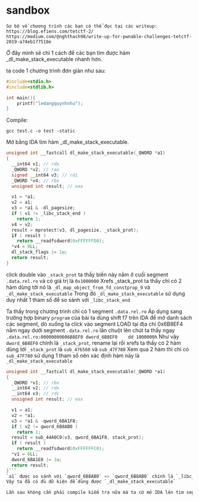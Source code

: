 # sandbox
```
Sơ bộ về chương trình các bạn có thể đọc tại các writeup:
https://blog.efiens.com/tetctf-2/
https://medium.com/@nghthach98/write-up-for-pwnable-challenges-tetctf-2019-a74eb177518e
```
Ở đây mình sẽ chỉ 1 cách để các bạn tìm được hàm _dl_make_stack_executable nhanh hơn.

ta code 1 chương trình đơn giản như sau:
```c
#include<stdio.h>
#include<stdlib.h>

int main(){
	printf("ledangquynhnhu");
}
```
Compile:
```
gcc test.c -o test -static
```

Mở bằng IDA tìm hàm _dl_make_stack_executable.
```c
unsigned int __fastcall dl_make_stack_executable(_QWORD *a1)
{
  __int64 v1; // rdx
  _QWORD *v2; // rax
  signed __int64 v3; // rdi
  _QWORD *v4; // rbx
  unsigned int result; // eax

  v1 = *a1;
  v2 = a1;
  v3 = *a1 & -dl_pagesize;
  if ( v1 != _libc_stack_end )
    return 1;
  v4 = v2;
  result = mprotect(v3, dl_pagesize, _stack_prot);
  if ( result )
    return __readfsdword(0xFFFFFFD0);
  *v4 = 0LL;
  dl_stack_flags |= 1u;
  return result;
}
```
click double vào `_stack_prot` ta thấy biến này nằm ở cuối segment `.data.rel.ro` và có giá trị là `0x1000000`
Xrefs _stack_prot ta thấy chỉ có 2 hàm dùng tới nó là `_dl_map_object_from_fd_constprop_9` và `_dl_make_stack_executable`
Trong đó `_dl_make_stack_executable` sử dụng duy nhất 1 tham số để so sánh với `_libc_stack_end`

Ta thấy trong chương trình chỉ có 1 segment `.data.rel.ro`
Áp dụng sang trường hợp binary `program` của bài ta dùng shift f7 trên IDA để mở danh sách các segment, dò xuống ta click vào segment LOAD tại địa chỉ 0x6B8EF4 nằm ngay dưới segment `.data.rel.ro` lăn chuột lên chút ta thấy ngay `.data.rel.ro:00000000006B8EF0 dword_6B8EF0    dd 1000000h`
Như vậy `dword_6B8EF0` chính là `_stack_prot`, rename lại rồi xrefs ta thấy có 2 hàm dùng tới `_stack_prot` là `sub_476560` và `sub_47F780`
Xem qua 2 hàm thì chỉ có `sub_47F780` sử dụng 1 tham số nên xác định hàm này là `_dl_make_stack_executable`
```c
unsigned int __fastcall dl_make_stack_executable(_QWORD *a1)
{
  _QWORD *v1; // rbx
  __int64 v2; // rdx
  __int64 v3; // rdi
  unsigned int result; // eax

  v1 = a1;
  v2 = *a1;
  v3 = *a1 & -qword_6BA1F8;
  if ( v2 != qword_6B8AB0 )
    return 1;
  result = sub_44A0C0(v3, qword_6BA1F8, stack_prot);
  if ( result )
    return __readfsdword(0xFFFFFFC0);
  *v1 = 0LL;
  dword_6BA1E8 |= 1u;
  return result;
}```
`a1` được so sánh với `qword_6B8AB0` => `qword_6B8AB0` chính là `_libc_stack_end`
Vậy ta đã có đủ dữ kiện để dùng được `_dl_make_stack_executable`

Lần sau không cần phải compile kiểm tra nữa mà ta cứ mở IDA lên tìm segment `LOAD` ngay dưới `.data.rel.ro` là tìm được `stack_prot` là tìm được `_dl_make_stack_executable`
